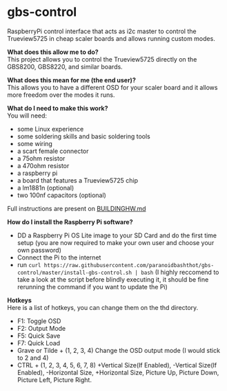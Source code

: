 gbs-control
===========
  
RaspberryPi control interface that acts as i2c master to control the Trueview5725 in cheap scaler boards and allows running custom modes.  
  
**What does this allow me to do?**  
This project allows you to control the Trueview5725 directly on the GBS8200, GBS8220, and similar boards.  
  
**What does this mean for me (the end user)?**  
This allows you to have a different OSD for your scaler board and it allows more freedom over the modes it runs.  
  
**What do I need to make this work?**  
You will need:  
- some Linux experience  
- some soldering skills and basic soldering tools  
- some wiring  
- a scart female connector  
- a 75ohm resistor  
- a 470ohm resistor  
- a raspberry pi  
- a board that features a Trueview5725 chip  
- a lm1881n (optional)  
- two 100nf capacitors (optional)  

Full instructions are present on [BUILDINGHW.md](./BUILDINGHW.md)  

**How do I install the Raspberry Pi software?**  
- DD a Raspberry Pi OS Lite image to your SD Card and do the first time setup (you are now required to make your own user and choose your own password)  
- Connect the Pi to the internet  
- run `curl https://raw.githubusercontent.com/paranoidbashthot/gbs-control/master/install-gbs-control.sh | bash` (I highly reccomend to take a look at the script before blindly executing it, it should be fine rerunning the command if you want to update the Pi)  

**Hotkeys**  
Here is a list of hotkeys, you can change them on the thd directory.  
- F1: Toggle OSD  
- F2: Output Mode  
- F5: Quick Save  
- F7: Quick Load  
- Grave or Tilde + (1, 2, 3, 4) Change the OSD output mode (I would stick to 2 and 4)  
- CTRL + (1, 2, 3, 4, 5, 6, 7, 8) +Vertical Size(If Enabled), -Vertical Size(If Enabled), -Horizontal Size, +Horizontal Size, Picture Up, Picture Down, Picture Left, Picture Right.